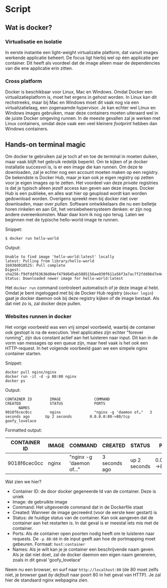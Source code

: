 # Script

## Wat is docker?
### Virtualisatie en isolatie
In eerste instantie een light-weight virtualizatie platform, dat vanuit images werkende applicatie beheert. De focus ligt hierbij wel op één applicatie per container. Dit heeft als voordeel dat de image alleen maar de dependencies van die ene applicatie erin zitten. 

### Cross platform
Docker is beschikbaar voor Linux, Mac en Windows.
Omdat Docker een virtualizatieplatform is, moet het ergens in gehost worden. In Linux kan dit rechstreeks, maar bij Mac en Windows moet dit vaak nog via een virtualizatielaag, een zogenaamde hypervisor.
Je kan echter wel Linux en Windows images gebruiken, maar deze containers moeten uiteraard wel in de juiste Docker omgeving runnen. In de meeste gevallen zal je werken met Linux containers, omdat deze vaak een veel kleinere _footprint_ hebben dan Windows containers.


## Hands-on terminal magic
Om docker te gebruiken zal je toch af en toe de terminal in moeten duiken, maar vaak blijft het gebruik redelijk beperkt.
Om te kijken of je docker installatie succesvol is, is er  een image die kan runnen. Om deze te downloaden, zal je echter nog een account moeten maken op een registry. De bekendste is Docker Hub, maar je kan ook je eigen registry op zetten voor je eigen images op te zetten. Het voordeel van deze _private_ registries is dat je typisch alleen jezelf access kan geven aan deze images. Docker Hub is een publieke, en alles wat hier op geupload wordt kan worden gedownload worden. Overigens spreekt men bij docker niet over downloaden, maar over _pullen_.
Software ontwikkelaars die nu een belletje horen rinkelen en aan Git, het versiebeheersysteem denken: er zijn nog andere overeenkomsten. Maar daar kom ik nog opo terug.
Laten we beginnen met de typische hello-world image te runnen.

Snippet:

`$ docker run hello-world`

Output:
```
Unable to find image 'hello-world:latest' locally
latest: Pulling from library/hello-world
1b930d010525: Pull complete
Digest: sha256:f9dfddf63636d84ef479d645ab5885156ae030f611a56f3a7ac7f2fdd86d7e4e
Status: Downloaded newer image for hello-world:latest
```

Het `docker run` command controleert automatisch of je deze image al hebt. Omdat je bent ingelogged met bij de Docker Hub registry (`docker login`) gaat je docker daemon ook bij deze registry kijken of de image bestaat. Als dat niet zo is, zal docker deze pullen.

### Websites runnen in docker
Het vorige voorbeeld was een vrij simpel voorbeeld, waarbij de container ook gestopt is na de execution. Veel applicaties zijn echter "forever running", zijn dus constant actief aan het luisteren naar input. Dit kan in de vorm van messages op een queue zijn, maar heel vaak is het ook een HTTP-request. In het volgende voorbeeld gaan we een simpele nginx container starten.

Snippet:

```
docker pull nginx/nginx
docker run -it -d -p 80:80 nginx
docker ps
```

Output:
```
CONTAINER ID        IMAGE               COMMAND                  CREATED             STATUS              PORTS
      NAMES
9018f6cec0cc        nginx               "nginx -g 'daemon of…"   3 seconds ago       Up 2 seconds        0.0.0.0:80->80/tcp   goofy_lovelace
```
Formatted output:

CONTAINER ID | IMAGE | COMMAND | CREATED | STATUS | PORTS | NAMES
---------|----------|---------|---------|----------|---------|---------
 9018f6cec0cc | nginx | "nginx -g 'daemon of…" | 3 seconds ago | up 2 seconds | 0.0.0.0:80->80/tcp | goofy_lovelace


Wat zien we hier?
- Container ID: de door docker gegeneerde Id van de container. Deze is uniek
- Image: de gebruikte image
- Command: Het uitgevoerde command dat in de Dockerfile staat
- Created: Wanneer de image gecreeërd (voor de eerste keer gestart) is
- Status: de huidige status van de container. Kan ook aangeven dat de container aan het restarten is. In dat geval is er meestal iets mis met de container.
- Ports: Als de container open poorten nodig heeft om te luisteren naar requests. De `-p 80:80` in de input geeft aan hoe de portmapping moet gebeuren. Formaat: `host:container`
- Names: Als je wilt kan je je container een beschrijvende naam geven. Als je dat niet doet, zal de docker daemon een eigen naam genereren, zoals in dit geval 'goofy_lovelace'

Neem nu een browser, en surf naar `http://localhost:80` (de 80 moet zelfs niet, je browser gaat _by default_ naar poort 80 in het geval van HTTP). Je zal hier de standaard nginx webpagina zien.

